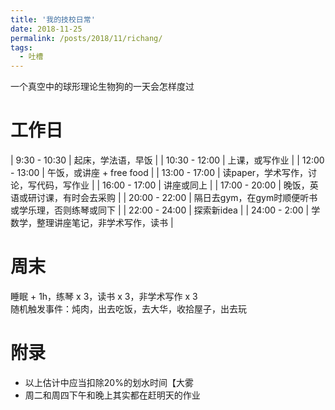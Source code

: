 ```yaml
---
title: '我的技校日常'
date: 2018-11-25
permalink: /posts/2018/11/richang/
tags:
  - 吐槽
---
```


一个真空中的球形理论生物狗的一天会怎样度过

# 工作日

|  9:30 - 10:30 | 起床，学法语，早饭 |
| 10:30 - 12:00 | 上课，或写作业 |
| 12:00 - 13:00 | 午饭，或讲座 + free food |
| 13:00 - 17:00 | 读paper，学术写作，讨论，写代码，写作业 |
| 16:00 - 17:00 | 讲座或同上 |
| 17:00 - 20:00 | 晚饭，英语或研讨课，有时会去采购 |
| 20:00 - 22:00 | 隔日去gym，在gym时顺便听书或学乐理，否则练琴或同下 |
| 22:00 - 24:00 | 探索新idea |
| 24:00 -  2:00 | 学数学，整理讲座笔记，非学术写作，读书 |

# 周末

睡眠 + 1h，练琴 x 3，读书 x 3，非学术写作 x 3  
随机触发事件：炖肉，出去吃饭，去大华，收拾屋子，出去玩

# 附录

* 以上估计中应当扣除20%的划水时间【大雾
* 周二和周四下午和晚上其实都在赶明天的作业